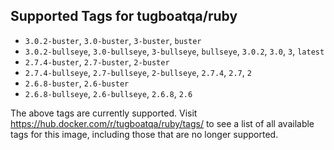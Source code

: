 ## Supported Tags for tugboatqa/ruby

* `3.0.2-buster`, `3.0-buster`, `3-buster`, `buster`
* `3.0.2-bullseye`, `3.0-bullseye`, `3-bullseye`, `bullseye`, `3.0.2`, `3.0`, `3`, `latest`
* `2.7.4-buster`, `2.7-buster`, `2-buster`
* `2.7.4-bullseye`, `2.7-bullseye`, `2-bullseye`, `2.7.4`, `2.7`, `2`
* `2.6.8-buster`, `2.6-buster`
* `2.6.8-bullseye`, `2.6-bullseye`, `2.6.8`, `2.6`

The above tags are currently supported. Visit https://hub.docker.com/r/tugboatqa/ruby/tags/ to see a list of all available tags for this image, including those that are no longer supported.
